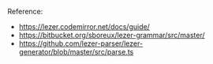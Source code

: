 Reference:

- https://lezer.codemirror.net/docs/guide/
- https://bitbucket.org/sboreux/lezer-grammar/src/master/
- https://github.com/lezer-parser/lezer-generator/blob/master/src/parse.ts
